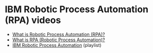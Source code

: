 # IBM Robotic Process Automation (RPA) videos
* [What is Robotic Process Automation (RPA)?](https://youtu.be/6S1etS5cLYI)
* [What is RPA (Robotic Process Automation)?](https://youtu.be/aZDaNVh3l0k)
* [IBM Robotic Process Automation](https://youtube.com/playlist?list=PL_4RxtD-BL5teXFYbbhL_k5BQtqtBMHUw) (playlist)
